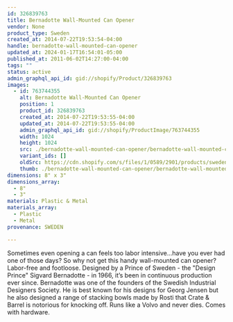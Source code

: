 ```yaml
---
id: 326839763
title: Bernadotte Wall-Mounted Can Opener
vendor: None
product_type: Sweden
created_at: 2014-07-22T19:53:54-04:00
handle: bernadotte-wall-mounted-can-opener
updated_at: 2024-01-17T16:54:01-05:00
published_at: 2011-06-02T14:27:00-04:00
tags: ""
status: active
admin_graphql_api_id: gid://shopify/Product/326839763
images:
  - id: 763744355
    alt: Bernadotte Wall-Mounted Can Opener
    position: 1
    product_id: 326839763
    created_at: 2014-07-22T19:53:55-04:00
    updated_at: 2014-07-22T19:53:55-04:00
    admin_graphql_api_id: gid://shopify/ProductImage/763744355
    width: 1024
    height: 1024
    src: ./bernadotte-wall-mounted-can-opener/bernadotte-wall-mounted-can-opener__0.jpg
    variant_ids: []
    oldSrc: https://cdn.shopify.com/s/files/1/0589/2901/products/sweden22.jpeg?v=1406073235
    thumb: ./bernadotte-wall-mounted-can-opener/bernadotte-wall-mounted-can-opener__0-thumb.jpg
dimensions: 8" x 3"
dimensions_array:
  - 8"
  - 3"
materials: Plastic & Metal
materials_array:
  - Plastic
  - Metal
provenance: SWEDEN

---
```


Sometimes even opening a can feels too labor intensive...have you ever had one of those days? So why not get this handy wall-mounted can opener? Labor-free and footloose. Designed by a Prince of Sweden - the "Design Prince" Sigvard Bernadotte \- in 1966, it’s been in continuous production ever since. Bernadotte was one of the founders of the Swedish Industrial Designers Society. He is best known for his designs for Georg Jensen but he also designed a range of stacking bowls made by Rosti that Crate & Barrel is notorious for knocking off. Runs like a Volvo and never dies. Comes with hardware.